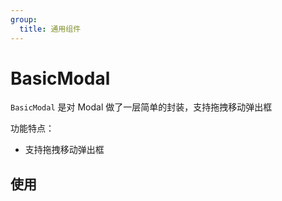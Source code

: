 ```yaml
---
group:
  title: 通用组件
---
```


# BasicModal

`BasicModal` 是对 Modal 做了一层简单的封装，支持拖拽移动弹出框

功能特点：

- 支持拖拽移动弹出框

## 使用

<code src="./demo/Demo.tsx"></code>
